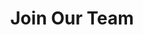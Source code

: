 ---
title: Join Our Team
link: https://theaffairmag.github.io/join-us.html
desc: "We're looking for talented writers, editors, artists, and more to join us."
image: /images/empty-bg.png
---